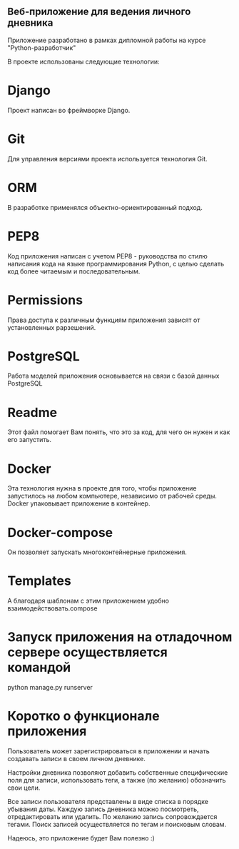 ## Веб-приложение для ведения личного дневника

Приложение разработано в рамках дипломной работы на курсе "Python-разработчик"

В проекте использованы следующие технологии:
# Django
Проект написан во фреймворке Django.

# Git
Для управления версиями проекта используется технология Git.

# ORM
В разработке применялся объектно-ориентированный подход.

# PEP8
Код приложения написан с учетом PEP8 - руководства по стилю написания кода на языке
программирования Python, с целью сделать код более читаемым и последовательным.

# Permissions
Права доступа к различным функциям приложения зависят от установленных рарзешений.

# PostgreSQL
Работа моделей приложения основывается на связи с базой данных PostgreSQL

# Readme
Этот файл помогает Вам понять, что это за код, для чего он нужен и как его запустить.

# Docker
Эта технология нужна в проекте для того, чтобы приложение запустилось на любом
компьютере, независимо от рабочей среды. Docker упаковывает приложение в контейнер.

# Docker-compose
Он позволяет запускать многоконтейнерные приложения.

# Templates
А благодаря шаблонам с этим приложением удобно взаимодействовать.compose



# Запуск приложения на отладочном сервере осуществляется командой
python manage.py runserver

# Коротко о функционале приложения

Пользователь может зарегистрироваться в приложении и начать создавать записи в своем
личном дневнике.

Настройки дневника позволяют добавить собственные специфические поля для записи,
использовать теги, а также (по желанию) обозначить свои цели.

Все записи пользователя представлены в виде списка в порядке убывания даты.
Каждую запись дневника можно посмотреть, отредактировать или удалить.
По желанию запись сопровождается тегами.
Поиск записей осуществляется по тегам и поисковым словам.

Надеюсь, это приложение будет Вам полезно :)
